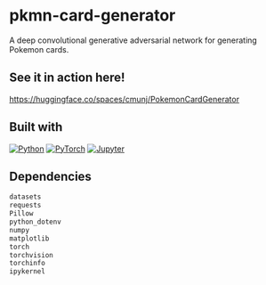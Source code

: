 # pkmn-card-generator
A deep convolutional generative adversarial network for generating Pokemon cards.

## See it in action here!
https://huggingface.co/spaces/cmunj/PokemonCardGenerator

## Built with
[![Python][Python]][Python-url]
[![PyTorch][PyTorch]][PyTorch-url]
[![Jupyter][Jupyter]][Jupyter-url]
<!-- [![][]][url]  -->

## Dependencies
```sh
datasets
requests
Pillow
python_dotenv
numpy
matplotlib
torch
torchvision
torchinfo
ipykernel
```

<!-- MARKDOWN LINKS & IMAGES -->
[Python]: https://img.shields.io/badge/Python-3776AB?style=for-the-badge&logo=python&logoColor=white
[Python-url]: https://www.python.org/
[PyTorch]: https://img.shields.io/badge/PyTorch-EE4C2C?style=for-the-badge&logo=pytorch&logoColor=white
[PyTorch-url]: https://pytorch.org/
[Jupyter]: https://img.shields.io/badge/Jupyter-orange?style=for-the-badge&logo=Jupyter
[Jupyter-url]: https://jupyter.org/

